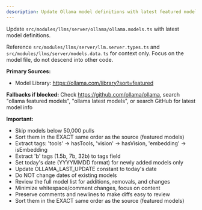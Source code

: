 ```yaml
---
description: Update Ollama model definitions with latest featured models
---
```


Update `src/modules/llms/server/ollama/ollama.models.ts` with latest model definitions.

Reference `src/modules/llms/server/llm.server.types.ts` and `src/modules/llms/server/models.data.ts` for context only. Focus on the model file, do not descend into other code.

**Primary Sources:**
- Model Library: https://ollama.com/library?sort=featured

**Fallbacks if blocked:** Check https://github.com/ollama/ollama, search "ollama featured models", "ollama latest models", or search GitHub for latest model info

**Important:**
- Skip models below 50,000 pulls
- Sort them in the EXACT same order as the source (featured models)
- Extract tags: 'tools' → hasTools, 'vision' → hasVision, 'embedding' → isEmbedding
- Extract 'b' tags (1.5b, 7b, 32b) to tags field
- Set today's date (YYYYMMDD format) for newly added models only
- Update OLLAMA_LAST_UPDATE constant to today's date
- Do NOT change dates of existing models
- Review the full model list for additions, removals, and changes
- Minimize whitespace/comment changes, focus on content
- Preserve comments and newlines to make diffs easy to review
- Sort them in the EXACT same order as the source (featured models)
